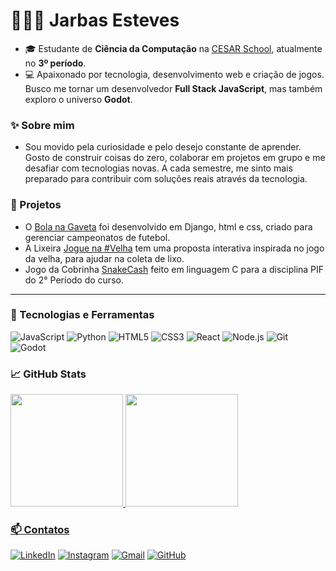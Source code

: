# 👨🏻‍💻 Jarbas Esteves

- 🎓 Estudante de **Ciência da Computação** na [CESAR School](https://www.cesar.school), atualmente no **3º período**.
-  💻 Apaixonado por tecnologia, desenvolvimento web e criação de jogos. Busco me tornar um desenvolvedor **Full Stack JavaScript**, mas também exploro o universo **Godot**.


### ✨ Sobre mim
- Sou movido pela curiosidade e pelo desejo constante de aprender. Gosto de construir coisas do zero, colaborar em projetos em grupo e me desafiar com tecnologias novas.
A cada semestre, me sinto mais preparado para contribuir com soluções reais através da tecnologia.


### 📓 Projetos
- O [Bola na Gaveta](https://github.com/Rodrigo603/bolanagaveta) foi desenvolvido em Django, html e css, criado para gerenciar campeonatos de futebol.
- A Lixeira [Jogue na #Velha](https://sites.google.com/cesar.school/grupog8/in%C3%ADcio?authuser=0) tem uma proposta interativa inspirada no jogo da velha, para ajudar na coleta de lixo.
- Jogo da Cobrinha [SnakeCash](https://github.com/JulioVilasBoas/Jogo-Pif) feito em linguagem C para a disciplina PIF do 2° Período do curso.
---

### 🚀 Tecnologias e Ferramentas
![JavaScript](https://img.shields.io/badge/-JavaScript-black?style=flat-square&logo=javascript)
![Python](https://img.shields.io/badge/-Python-black?style=flat-square&logo=python)
![HTML5](https://img.shields.io/badge/-HTML5-black?style=flat-square&logo=html5)
![CSS3](https://img.shields.io/badge/-CSS3-black?style=flat-square&logo=css3)
![React](https://img.shields.io/badge/-React-black?style=flat-square&logo=react)
![Node.js](https://img.shields.io/badge/-Node.js-black?style=flat-square&logo=node.js)
![Git](https://img.shields.io/badge/-Git-black?style=flat-square&logo=git)
![Godot](https://img.shields.io/badge/-Godot-black?style=flat-square&logo=godot-engine)

### 📈 GitHub Stats

<p>
  <a href="https://github.com/jaas5">
  <img height="180em" src="https://github-readme-stats.vercel.app/api?username=jaas5&show_icons=true&theme=tokyonight"/>
  <img height="180em" src="https://github-readme-stats.vercel.app/api/top-langs/?username=jaas5&layout=compact&langs_count=7&theme=tokyonight"/>
</p>
    
### 📫 Contatos

[![LinkedIn](https://img.shields.io/badge/-LinkedIn-0A66C2?style=for-the-badge&logo=linkedin&logoColor=white)](https://linkedin.com/in/jarbas-esteves)
[![Instagram](https://img.shields.io/badge/-Instagram-E4405F?style=for-the-badge&logo=instagram&logoColor=white)](https://instagram.com/jarbasassis05)
[![Gmail](https://img.shields.io/badge/-Gmail-D14836?style=for-the-badge&logo=gmail&logoColor=white)](mailto:jean@cesar.school)
[![GitHub](https://img.shields.io/badge/-GitHub-181717?style=for-the-badge&logo=github&logoColor=white)](https://github.com/jaas5)

